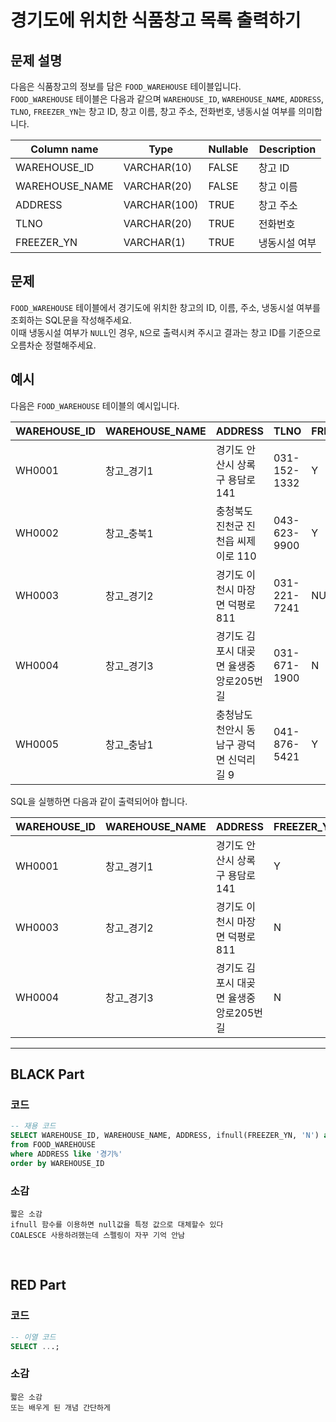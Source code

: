 # 경기도에 위치한 식품창고 목록 출력하기

## 문제 설명

다음은 식품창고의 정보를 담은 `FOOD_WAREHOUSE` 테이블입니다.  
`FOOD_WAREHOUSE` 테이블은 다음과 같으며 `WAREHOUSE_ID`, `WAREHOUSE_NAME`, `ADDRESS`, `TLNO`, `FREEZER_YN`는 창고 ID, 창고 이름, 창고 주소, 전화번호, 냉동시설 여부를 의미합니다.

| Column name      | Type        | Nullable | Description        |
|------------------|-------------|----------|--------------------|
| WAREHOUSE_ID     | VARCHAR(10) | FALSE    | 창고 ID            |
| WAREHOUSE_NAME   | VARCHAR(20) | FALSE    | 창고 이름          |
| ADDRESS          | VARCHAR(100)| TRUE     | 창고 주소          |
| TLNO             | VARCHAR(20) | TRUE     | 전화번호           |
| FREEZER_YN       | VARCHAR(1)  | TRUE     | 냉동시설 여부      |

## 문제

`FOOD_WAREHOUSE` 테이블에서 경기도에 위치한 창고의 ID, 이름, 주소, 냉동시설 여부를 조회하는 SQL문을 작성해주세요.  
이때 냉동시설 여부가 `NULL`인 경우, `N`으로 출력시켜 주시고 결과는 창고 ID를 기준으로 오름차순 정렬해주세요.


## 예시

다음은 `FOOD_WAREHOUSE` 테이블의 예시입니다.

| WAREHOUSE_ID | WAREHOUSE_NAME | ADDRESS                            | TLNO         | FREEZER_YN |
|--------------|----------------|------------------------------------|--------------|------------|
| WH0001       | 창고_경기1      | 경기도 안산시 상록구 용담로 141      | 031-152-1332 | Y          |
| WH0002       | 창고_충북1      | 충청북도 진천군 진천읍 씨제이로 110  | 043-623-9900 | Y          |
| WH0003       | 창고_경기2      | 경기도 이천시 마장면 덕평로 811     | 031-221-7241 | NULL       |
| WH0004       | 창고_경기3      | 경기도 김포시 대곶면 율생중앙로205번길 | 031-671-1900 | N          |
| WH0005       | 창고_충남1      | 충청남도 천안시 동남구 광덕면 신덕리길 9 | 041-876-5421 | Y          |

SQL을 실행하면 다음과 같이 출력되어야 합니다.

| WAREHOUSE_ID | WAREHOUSE_NAME | ADDRESS                            | FREEZER_YN |
|--------------|----------------|------------------------------------|------------|
| WH0001       | 창고_경기1      | 경기도 안산시 상록구 용담로 141      | Y          |
| WH0003       | 창고_경기2      | 경기도 이천시 마장면 덕평로 811     | N          |
| WH0004       | 창고_경기3      | 경기도 김포시 대곶면 율생중앙로205번길 | N          |

---


## BLACK Part

### 코드
```sql
-- 재용 코드
SELECT WAREHOUSE_ID, WAREHOUSE_NAME, ADDRESS, ifnull(FREEZER_YN, 'N') as FREEZER_YN
from FOOD_WAREHOUSE
where ADDRESS like '경기%'
order by WAREHOUSE_ID
```
### 소감
```plaintext
짧은 소감
ifnull 함수를 이용하면 null값을 특정 값으로 대체할수 있다
COALESCE 사용하려했는데 스펠링이 자꾸 기억 안남
```

<br/>


## RED Part

### 코드
```sql
-- 이열 코드
SELECT ...;
```
### 소감
```plaintext
짧은 소감
또는 배우게 된 개념 간단하게
```

